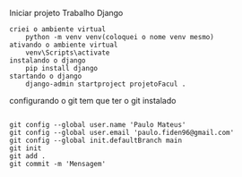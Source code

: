 Iniciar projeto Trabalho Django

```
criei o ambiente virtual
    python -m venv venv(coloquei o nome venv mesmo)
ativando o ambiente virtual
    venv\Scripts\activate
instalando o django
    pip install django
startando o django
    django-admin startproject projetoFacul . 
```

configurando o git
tem que ter o git instalado 

```

git config --global user.name 'Paulo Mateus'
git config --global user.email 'paulo.fiden96@gmail.com'
git config --global init.defaultBranch main
git init
git add .
git commit -m 'Mensagem'
```
